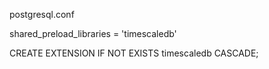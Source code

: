 postgresql.conf

shared_preload_libraries = 'timescaledb'

CREATE EXTENSION IF NOT EXISTS timescaledb CASCADE;
